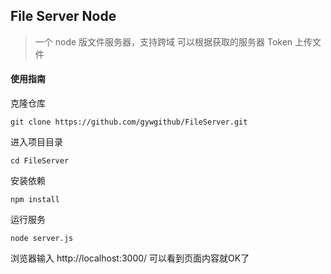 ## File Server Node 

> 一个 node 版文件服务器，支持跨域
> 可以根据获取的服务器 Token 上传文件

#### 使用指南

克隆仓库

~~~
git clone https://github.com/gywgithub/FileServer.git
~~~

进入项目目录

~~~
cd FileServer
~~~

安装依赖

~~~
npm install
~~~

运行服务

~~~
node server.js
~~~

浏览器输入 http://localhost:3000/ 可以看到页面内容就OK了